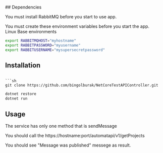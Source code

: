 ## Dependencies

You must install RabbitMQ before you start to use app.

You must create these environment variables before you start the app.
Linux Base environments
```sh
export RABBITMQHOST="myhostname"
export RABBITPASSWORD="myusername"
export RABBITUSERNAME="mysupersecretpassword"
```

## Installation


```

```sh
git clone https://github.com/bingolburak/NetCoreTestAPIController.git
```

```sh
dotnet restore
dotnet run
```



## Usage
The service has only one method that is sendMessage

You should call the https://hostname:port/automatapi/v1/getProjects

You should see "Message was published" messege as result.

